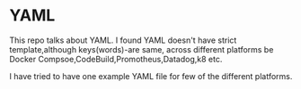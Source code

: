 # YAML
This repo talks about YAML.
I found YAML doesn't have strict template,although keys(words)-are same, across different platforms be Docker Compsoe,CodeBuild,Promotheus,Datadog,k8 etc.

I have tried to have one example YAML file for few of the different platforms.
